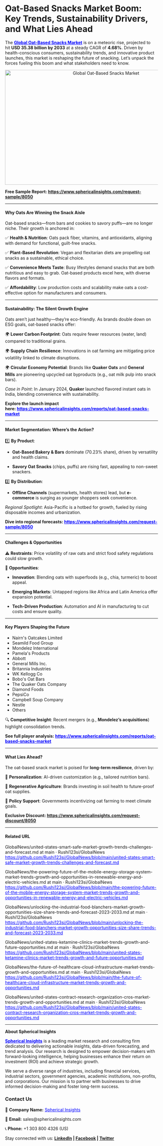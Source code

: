 <h1>Oat-Based Snacks Market Boom: Key Trends, Sustainability Drivers, and What Lies Ahead</h1>
<p>The <span style="color: #0000ff;"><strong><a style="color: #0000ff;" href="https://www.sphericalinsights.com/reports/oat-based-snacks-market" target="_blank">Global&nbsp;Oat-Based Snacks Market</a></strong></span>&nbsp;is on a meteoric rise, projected to hit&nbsp;<strong>USD 35.38 billion by 2033</strong>&nbsp;at a steady CAGR of&nbsp;<strong>4.68%</strong>. Driven by health-conscious consumers, sustainability trends, and innovative product launches, this market is reshaping the future of snacking. Let&rsquo;s unpack the forces fueling this boom and what stakeholders need to know.</p>
<p style="text-align: center;"><img src="https://www.sphericalinsights.com/images/rd/oat-based-snacks-market.png" alt="Global Oat-Based Snacks Market" width="650" height="379" /></p>
<p><strong>Free Sample Report:&nbsp;<a href="https://www.sphericalinsights.com/request-sample/8050" target="_blank">https://www.sphericalinsights.com/request-sample/8050</a></strong></p>
<hr />
<h4><strong>Why Oats Are Winning the Snack Aisle</strong></h4>
<p>Oat-based snacks&mdash;from bars and cookies to savory puffs&mdash;are no longer niche. Their growth is anchored in:</p>
<p>✅&nbsp;<strong>Health &amp; Nutrition</strong>: Oats pack fiber, vitamins, and antioxidants, aligning with demand for functional, guilt-free snacks.</p>
<p>✅&nbsp;<strong>Plant-Based Revolution</strong>: Vegan and flexitarian diets are propelling oat snacks as a sustainable, ethical choice.</p>
<p>✅&nbsp;<strong>Convenience Meets Taste</strong>: Busy lifestyles demand snacks that are both nutritious and easy to grab. Oat-based products excel here, with diverse flavors and formats.</p>
<p>✅&nbsp;<strong>Affordability</strong>: Low production costs and scalability make oats a cost-effective option for manufacturers and consumers.</p>
<hr />
<h4><strong>Sustainability: The Silent Growth Engine</strong></h4>
<p>Oats aren&rsquo;t just healthy&mdash;they&rsquo;re eco-friendly. As brands double down on ESG goals, oat-based snacks offer:</p>
<p>🌍&nbsp;<strong>Lower Carbon Footprint</strong>: Oats require fewer resources (water, land) compared to traditional grains.</p>
<p>🌍&nbsp;<strong>Supply Chain Resilience</strong>: Innovations in oat farming are mitigating price volatility linked to climate disruptions.</p>
<p>🌍&nbsp;<strong>Circular Economy Potential</strong>: Brands like&nbsp;<strong>Quaker Oats</strong>&nbsp;and&nbsp;<strong>General Mills</strong>&nbsp;are pioneering upcycled oat byproducts (e.g., oat milk pulp into snack bars).</p>
<p><em>Case in Point</em>: In January 2024,&nbsp;<strong>Quaker</strong>&nbsp;launched flavored instant oats in India, blending convenience with sustainability.&nbsp;</p>
<p><strong>Explore the launch impact here:&nbsp;<span style="color: #0000ff;"><a style="color: #0000ff;" href="https://www.sphericalinsights.com/reports/oat-based-snacks-market" target="_blank">https://www.sphericalinsights.com/reports/oat-based-snacks-market</a></span></strong></p>
<hr />
<h4><strong>Market Segmentation: Where&rsquo;s the Action?</strong></h4>
<p>1️⃣&nbsp;<strong>By Product</strong>:</p>
<ul>
<li>
<p><strong>Oat-Based Bakery &amp; Bars</strong>&nbsp;dominate (70.23% share), driven by versatility and health claims.</p>
</li>
<li>
<p><strong>Savory Oat Snacks</strong>&nbsp;(chips, puffs) are rising fast, appealing to non-sweet snackers.</p>
</li>
</ul>
<p>2️⃣&nbsp;<strong>By Distribution</strong>:</p>
<ul>
<li>
<p><strong>Offline Channels</strong>&nbsp;(supermarkets, health stores) lead, but&nbsp;<strong>e-commerce</strong>&nbsp;is surging as younger shoppers seek convenience.</p>
</li>
</ul>
<p><em>Regional Spotlight</em>: Asia-Pacific is a hotbed for growth, fueled by rising disposable incomes and urbanization.</p>
<p><strong>Dive into regional forecasts:&nbsp;<span style="color: #0000ff;"><a style="color: #0000ff;" href="https://www.sphericalinsights.com/request-sample/8050" target="_blank">https://www.sphericalinsights.com/request-sample/8050</a></span></strong></p>
<hr />
<h4><strong>Challenges &amp; Opportunities</strong></h4>
<p>⚠️&nbsp;<strong>Restraints</strong>: Price volatility of raw oats and strict food safety regulations could slow growth.</p>
<p>🚀&nbsp;<strong>Opportunities</strong>:</p>
<ul>
<li>
<p><strong>Innovation</strong>: Blending oats with superfoods (e.g., chia, turmeric) to boost appeal.</p>
</li>
<li>
<p><strong>Emerging Markets</strong>: Untapped regions like Africa and Latin America offer expansion potential.</p>
</li>
<li>
<p><strong>Tech-Driven Production</strong>: Automation and AI in manufacturing to cut costs and ensure quality.</p>
</li>
</ul>
<hr />
<h4><strong>Key Players Shaping the Future</strong></h4>
<ul>
<li>Nairn's Oatcakes Limited</li>
<li>Seamild Food Group</li>
<li>Mondelez International</li>
<li>Pamela's Products</li>
<li>Abbott</li>
<li>General Mills Inc.</li>
<li>Britannia Industries</li>
<li>WK Kellogg Co</li>
<li>Bobo's Oat Bars</li>
<li>The Quaker Oats Company</li>
<li>Diamond Foods</li>
<li>PepsiCo</li>
<li>Campbell Soup Company</li>
<li>Nestle</li>
<li>Others&nbsp;</li>
</ul>
<p>🔍&nbsp;<strong>Competitive Insight</strong>: Recent mergers (e.g.,&nbsp;<strong>Mondelez&rsquo;s acquisitions</strong>) highlight consolidation trends.&nbsp;</p>
<p><strong>See full player analysis:&nbsp;<span style="color: #0000ff;"><a style="color: #0000ff;" href="https://www.sphericalinsights.com/reports/oat-based-snacks-market" target="_blank">https://www.sphericalinsights.com/reports/oat-based-snacks-market</a></span></strong></p>
<hr />
<h4><strong>What Lies Ahead?</strong></h4>
<p>The oat-based snack market is poised for&nbsp;<strong>long-term resilience</strong>, driven by:</p>
<p>🔮&nbsp;<strong>Personalization</strong>: AI-driven customization (e.g., tailored nutrition bars).</p>
<p>🔮&nbsp;<strong>Regenerative Agriculture</strong>: Brands investing in soil health to future-proof oat supplies.</p>
<p>🔮&nbsp;<strong>Policy Support</strong>: Governments incentivizing oat farming to meet climate goals.</p>
<p><strong>Exclusive Discount:&nbsp;<a href="https://www.sphericalinsights.com/request-discount/8050" target="_blank">https://www.sphericalinsights.com/request-discount/8050</a></strong></p>
<hr />
<h4><strong>Related URL</strong></h4>
<p>GlobalNews/united-states-smart-safe-market-growth-trends-challenges-and-forecast.md at main &middot; Rushi123si/GlobalNews<br /><span style="color: #0000ff;"><a style="color: #0000ff;" href="https://github.com/Rushi123si/GlobalNews/blob/main/united-states-smart-safe-market-growth-trends-challenges-and-forecast.md">https://github.com/Rushi123si/GlobalNews/blob/main/united-states-smart-safe-market-growth-trends-challenges-and-forecast.md</a>&nbsp;</span></p>
<p>GlobalNews/the-powering-future-of-the-mobile-energy-storage-system-market-trends-growth-and-opportunities-in-renewable-energy-and-electric-vehicles.md at main &middot; Rushi123si/GlobalNews<br /><span style="color: #0000ff;"><a style="color: #0000ff;" href="https://github.com/Rushi123si/GlobalNews/blob/main/the-powering-future-of-the-mobile-energy-storage-system-market-trends-growth-and-opportunities-in-renewable-energy-and-electric-vehicles.md">https://github.com/Rushi123si/GlobalNews/blob/main/the-powering-future-of-the-mobile-energy-storage-system-market-trends-growth-and-opportunities-in-renewable-energy-and-electric-vehicles.md</a>&nbsp;</span></p>
<p>GlobalNews/unlocking-the-industrial-food-blanchers-market-growth-opportunities-size-share-trends-and-forecast-2023-2033.md at main &middot; Rushi123si/GlobalNews<br /><span style="color: #0000ff;"><a style="color: #0000ff;" href="https://github.com/Rushi123si/GlobalNews/blob/main/unlocking-the-industrial-food-blanchers-market-growth-opportunities-size-share-trends-and-forecast-2023-2033.md">https://github.com/Rushi123si/GlobalNews/blob/main/unlocking-the-industrial-food-blanchers-market-growth-opportunities-size-share-trends-and-forecast-2023-2033.md</a>&nbsp;</span></p>
<p>GlobalNews/united-states-ketamine-clinics-market-trends-growth-and-future-opportunities.md at main &middot; Rushi123si/GlobalNews<br /><span style="color: #0000ff;"><a style="color: #0000ff;" href="https://github.com/Rushi123si/GlobalNews/blob/main/united-states-ketamine-clinics-market-trends-growth-and-future-opportunities.md">https://github.com/Rushi123si/GlobalNews/blob/main/united-states-ketamine-clinics-market-trends-growth-and-future-opportunities.md</a>&nbsp;</span></p>
<p>GlobalNews/the-future-of-healthcare-cloud-infrastructure-market-trends-growth-and-opportunities.md at main &middot; Rushi123si/GlobalNews<br /><span style="color: #0000ff;"><a style="color: #0000ff;" href="https://github.com/Rushi123si/GlobalNews/blob/main/the-future-of-healthcare-cloud-infrastructure-market-trends-growth-and-opportunities.md">https://github.com/Rushi123si/GlobalNews/blob/main/the-future-of-healthcare-cloud-infrastructure-market-trends-growth-and-opportunities.md</a>&nbsp;</span></p>
<p>GlobalNews/united-states-contract-research-organization-cros-market-trends-growth-and-opportunities.md at main &middot; Rushi123si/GlobalNews<br /><span style="color: #0000ff;"><a style="color: #0000ff;" href="https://github.com/Rushi123si/GlobalNews/blob/main/united-states-contract-research-organization-cros-market-trends-growth-and-opportunities.md">https://github.com/Rushi123si/GlobalNews/blob/main/united-states-contract-research-organization-cros-market-trends-growth-and-opportunities.md</a>&nbsp;</span></p>
<hr />
<p><strong>About Spherical Insights</strong></p>
<p data-start="32" data-end="368"><span style="color: #0000ff;"><strong><a style="color: #0000ff;" href="https://www.sphericalinsights.com/" target="_blank">Spherical Insights</a></strong></span> is a leading market research and consulting firm dedicated to delivering actionable insights, data-driven forecasting, and trend analysis. Our research is designed to empower decision-makers with forward-looking intelligence, helping businesses enhance their return on investment (ROI) and achieve strategic growth.</p>
<p data-start="370" data-end="642">We serve a diverse range of industries, including financial services, industrial sectors, government agencies, academic institutions, non-profits, and corporations. Our mission is to partner with businesses to drive informed decision-making and foster long-term success.</p>
<h3 data-start="644" data-end="664"><strong data-start="648" data-end="662">Contact Us</strong></h3>
<p data-start="666" data-end="788">📌 <strong data-start="669" data-end="686">Company Name:</strong> <a style="color: #0000ff;" href="https://www.sphericalinsights.com/" target="_blank">Spherical Insights</a></p>
<p data-start="666" data-end="788">📧 <strong data-start="711" data-end="721">Email:</strong> <a rel="noopener" data-start="722" data-end="749">sales@sphericalinsights.com</a></p>
<p data-start="666" data-end="788">📞 <strong data-start="755" data-end="765">Phone:</strong> +1 303 800 4326 (US)</p>
<p data-start="790" data-end="862" data-is-last-node="" data-is-only-node="">Stay connected with us: <strong><a href="https://www.linkedin.com/company/spherical-insight/"><u>LinkedIn</u></a>&nbsp;|&nbsp;<a href="https://www.facebook.com/sphericalinsights22"><u>Facebook</u></a>&nbsp;|&nbsp;<a href="https://twitter.com/SInsights_US"><u>Twitter</u></a></strong></p>
<p>&nbsp;</p>
